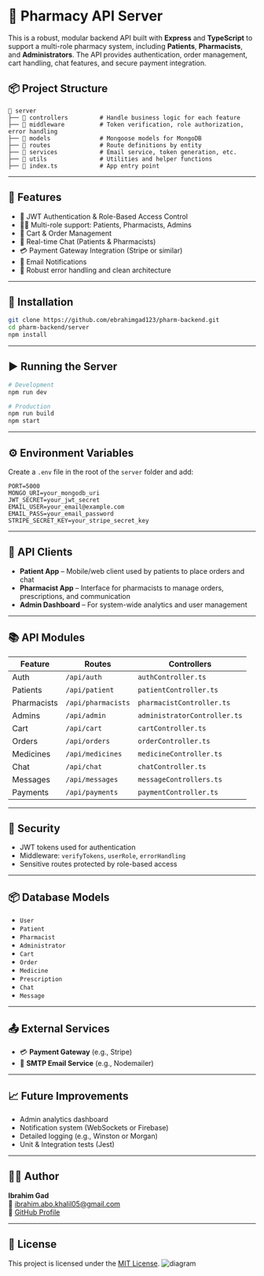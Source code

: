 
# 💊 Pharmacy API Server

This is a robust, modular backend API built with **Express** and **TypeScript** to support a multi-role pharmacy system, including **Patients**, **Pharmacists**, and **Administrators**. The API provides authentication, order management, cart handling, chat features, and secure payment integration.

## 📦 Project Structure

```
📁 server
├── 📂 controllers         # Handle business logic for each feature
├── 📂 middleware          # Token verification, role authorization, error handling
├── 📂 models              # Mongoose models for MongoDB
├── 📂 routes              # Route definitions by entity
├── 📂 services            # Email service, token generation, etc.
├── 📂 utils               # Utilities and helper functions
├── 📄 index.ts            # App entry point
```

---

## 🚀 Features

- 🔐 JWT Authentication & Role-Based Access Control
- 🧑‍⚕️ Multi-role support: Patients, Pharmacists, Admins
- 🛒 Cart & Order Management
- 💬 Real-time Chat (Patients & Pharmacists)
- 💳 Payment Gateway Integration (Stripe or similar)
- 📧 Email Notifications
- 🧪 Robust error handling and clean architecture

---

## 🔧 Installation

```bash
git clone https://github.com/ebrahimgad123/pharm-backend.git
cd pharm-backend/server
npm install
```

---

## ▶️ Running the Server

```bash
# Development
npm run dev

# Production
npm run build
npm start
```

---

## ⚙️ Environment Variables

Create a `.env` file in the root of the `server` folder and add:

```env
PORT=5000
MONGO_URI=your_mongodb_uri
JWT_SECRET=your_jwt_secret
EMAIL_USER=your_email@example.com
EMAIL_PASS=your_email_password
STRIPE_SECRET_KEY=your_stripe_secret_key
```

---

## 📲 API Clients

- **Patient App** – Mobile/web client used by patients to place orders and chat
- **Pharmacist App** – Interface for pharmacists to manage orders, prescriptions, and communication
- **Admin Dashboard** – For system-wide analytics and user management

---

## 📚 API Modules

| Feature         | Routes                  | Controllers            |
|----------------|--------------------------|------------------------|
| Auth           | `/api/auth`             | `authController.ts`   |
| Patients       | `/api/patient`          | `patientController.ts`|
| Pharmacists    | `/api/pharmacists`      | `pharmacistController.ts` |
| Admins         | `/api/admin`            | `administratorController.ts` |
| Cart           | `/api/cart`             | `cartController.ts`    |
| Orders         | `/api/orders`           | `orderController.ts`   |
| Medicines      | `/api/medicines`        | `medicineController.ts`|
| Chat           | `/api/chat`             | `chatController.ts`    |
| Messages       | `/api/messages`         | `messageControllers.ts`|
| Payments       | `/api/payments`         | `paymentController.ts` |

---

## 🔐 Security

- JWT tokens used for authentication
- Middleware: `verifyTokens`, `userRole`, `errorHandling`
- Sensitive routes protected by role-based access

---

## 📦 Database Models

- `User`
- `Patient`
- `Pharmacist`
- `Administrator`
- `Cart`
- `Order`
- `Medicine`
- `Prescription`
- `Chat`
- `Message`

---

## 📤 External Services

- 💳 **Payment Gateway** (e.g., Stripe)
- 📧 **SMTP Email Service** (e.g., Nodemailer)

---

## 📈 Future Improvements

- Admin analytics dashboard
- Notification system (WebSockets or Firebase)
- Detailed logging (e.g., Winston or Morgan)
- Unit & Integration tests (Jest)

---

## 👨‍💻 Author

**Ibrahim Gad**  
📧 [ibrahim.abo.khalil05@gmail.com](mailto:ibrahimgad123@gmail.com)  
🔗 [GitHub Profile](https://github.com/Ebrahimgad123)

---

## 📝 License

This project is licensed under the [MIT License](LICENSE).
![diagram](https://github.com/user-attachments/assets/f5837930-f818-4f75-927a-4f708c8a10f5)


